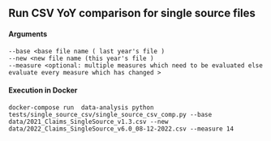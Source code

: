 ## Run CSV YoY comparison for single source files

#### Arguments

    --base <base file name ( last year's file )
    --new <new file name (this year's file )
    --measure <optional: multiple measures which need to be evaluated else evaluate every measure which has changed >

#### Execution in Docker


    docker-compose run  data-analysis python tests/single_source_csv/single_source_csv_comp.py --base data/2021_Claims_SingleSource_v1.3.csv --new data/2022_Claims_SingleSource_v6.0_08-12-2022.csv --measure 14

